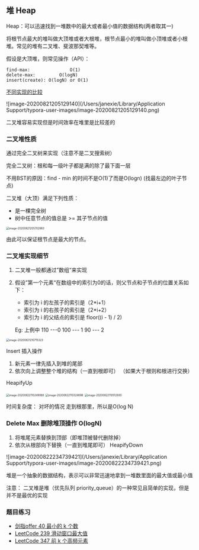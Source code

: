 ## 堆 Heap

Heap：可以迅速找到一堆数中的最大或者最小值的数据结构(两者取其一)

将根节点最大的堆叫做大顶堆或者大根堆，根节点最小的堆叫做小顶堆或者小根堆。常见的堆有二叉堆、斐波那契堆等。

假设是大顶堆，则常见操作（API）：

```
find-max:				O(1)
delete-max:			O(logN)
insert(create): O(logN) or O(1)
```

[不同实现的比较](https://en.wikipedia.org/wiki/Heap_(data_structure))

![image-20200821205129140](/Users/janexie/Library/Application Support/typora-user-images/image-20200821205129140.png)

二叉堆容易实现但是时间效率在堆里是比较差的

### 二叉堆性质

通过完全二叉树来实现（注意不是二叉搜索树）

完全二叉树：根和每一级叶子都是满的除了最下面一层

不用BST的原因：find - min 的时间不是O(1)了而是O(logn)      (找最左边的叶子节点)

二叉堆（大顶）满足下列性质：

- 是一棵完全树
- 树中任意节点的值总是 >= 其子节点的值

<img src="/Users/janexie/Library/Application Support/typora-user-images/image-20200821205702983.png" alt="image-20200821205702983" style="zoom:50%;" />

由此可以保证根节点是最大的节点。

### 二叉堆实现细节

1. 二叉堆一般都通过”数组“来实现

2. 假设”第一个元素“在数组中的索引为0的话，则父节点和子节点的位置关系如下：

   - 索引为 i 的左孩子的索引是（2*i+1）
   - 索引为 i 的右孩子的索引是（2*i+2）
   - 索引为 i 的父结点的索引是 floor((i - 1) / 2) 

   Eg: 上例中 110 ---0              100 --- 1             90 --- 2

<img src="/Users/janexie/Library/Application Support/typora-user-images/image-20200821210715323.png" alt="image-20200821210715323" style="zoom:50%;" />

Insert 插入操作

1.  新元素一律先插入到堆的尾部
2. 依次向上调整整个堆的结构（一直到根即可）   （如果大于根则和根进行交换）

HeapifyUp

<img src="/Users/janexie/Library/Application Support/typora-user-images/image-20200822110249068.png" alt="image-20200822110249068" style="zoom:50%;" />

<img src="/Users/janexie/Library/Application Support/typora-user-images/image-20200822110324698.png" alt="image-20200822110324698" style="zoom:50%;" />

<img src="/Users/janexie/Library/Application Support/typora-user-images/image-20200822110512930.png" alt="image-20200822110512930" style="zoom:50%;" />

时间复杂度： 对坏的情况  走到根那里，所以是O(log N)

### Delete Max 删除堆顶操作 O(logN)

1. 将堆尾元素替换到顶部（即堆顶被替代删除掉）
2. 依次从根部向下替换（一直到堆尾即可）       HeapifyDown

![image-20200822234739421](/Users/janexie/Library/Application Support/typora-user-images/image-20200822234739421.png)

堆是一个抽象的数据结构，表示可以非常迅速地拿到一堆数里面的最大值或最小值

注意： 二叉堆是堆（优先队列 priority_queue）的一种常见且简单的实现，但是并不是最优的实现





### 题目练习

- [剑指offer 40 最小的 k 个数](https://leetcode-cn.com/problems/zui-xiao-de-kge-shu-lcof/)
- [LeetCode 239 滑动窗口最大值](https://leetcode-cn.com/problems/sliding-window-maximum/)
- [LeetCode 347 前 k 个高频元素](https://leetcode-cn.com/problems/top-k-frequent-elements/)


